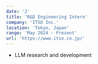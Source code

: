 ```yaml
---
date: '2'
title: 'R&D Engineering Intern'
company: 'ITSO Inc.'
location: 'Tokyo, Japan'
range: 'May 2024 - Present'
url: 'https://www.itso.co.jp/'
---
```


- LLM research and development
